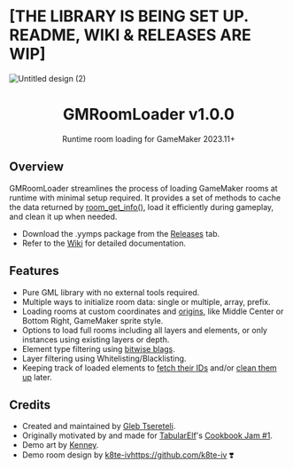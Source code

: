 # [THE LIBRARY IS BEING SET UP. README, WIKI & RELEASES ARE WIP]

![Untitled design (2)](https://github.com/glebtsereteli/GMRoomLoader/assets/50461722/e82ecee8-149d-4a04-bf85-4010535ce033)

<h1 align="center">GMRoomLoader v1.0.0</h1>
<p align="center">Runtime room loading for GameMaker 2023.11+</p>

## Overview
GMRoomLoader streamlines the process of loading GameMaker rooms at runtime with minimal setup required. It provides a set of methods to cache the data returned by [room_get_info()](https://manual.gamemaker.io/monthly/en/GameMaker_Language/GML_Reference/Asset_Management/Rooms/room_get_info.htm), load it efficiently during gameplay, and clean it up when needed.
* Download the .yymps package from the [Releases](https://github.com/glebtsereteli/GMRoomLoader/releases) tab.
* Refer to the [Wiki](https://youtu.be/hvL1339luv0?si=V5h979LwTKAaKErY) for detailed documentation.

## Features
- Pure GML library with no external tools required.
- Multiple ways to initialize room data: single or multiple, array, prefix.
- Loading rooms at custom coordinates and [origins](https://github.com/glebtsereteli/GMRoomLoader-Docs/tree/main?tab=readme-ov-file#roomloader_flag), like Middle Center or Bottom Right, GameMaker sprite style.
- Options to load full rooms including all layers and elements, or only instances using existing layers or depth.
- Element type filtering using [bitwise blags](https://github.com/glebtsereteli/GMRoomLoader-Docs/tree/main?tab=readme-ov-file#roomloader_flag).
- Layer filtering using Whitelisting/Blacklisting.
- Keeping track of loaded elements to [fetch their IDs](https://github.com/glebtsereteli/GMRoomLoader-Docs/tree/main?tab=readme-ov-file#getters) and/or [clean them up](https://github.com/glebtsereteli/GMRoomLoader-Docs/tree/main?tab=readme-ov-file#cleanup) later.

## Credits
- Created and maintained by [Gleb Tsereteli](https://twitter.com/glebtsereteli).
- Originally motivated by and made for [TabularElf](https://github.com/tabularelf)'s [Cookbook Jam #1](https://itch.io/jam/cookbook-jam-1).
- Demo art by [Kenney](https://twitter.com/KenneyNL).
- Demo room design by [k8te-iv](https://github.com/k8te-iv)https://github.com/k8te-iv ❣️
